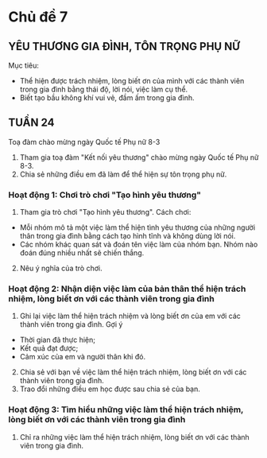# Chủ đề 7
## YÊU THƯƠNG GIA ĐÌNH, TÔN TRỌNG PHỤ NỮ

Mục tiêu:
* Thể hiện được trách nhiệm, lòng biết ơn của mình với các thành viên trong gia đình bằng thái độ, lời nói, việc làm cụ thể.
* Biết tạo bầu không khí vui vẻ, đầm ấm trong gia đình.

## TUẦN 24

Toạ đàm chào mừng ngày Quốc tế Phụ nữ 8-3
1. Tham gia toạ đàm "Kết nối yêu thương" chào mừng ngày Quốc tế Phụ nữ 8-3.
2. Chia sẻ những điều em đã làm để thể hiện sự tôn trọng phụ nữ.

### Hoạt động 1: Chơi trò chơi "Tạo hình yêu thương"
1. Tham gia trò chơi "Tạo hình yêu thương".
Cách chơi:
* Mỗi nhóm mô tả một việc làm thể hiện tình yêu thương của những người thân trong gia đình bằng cách tạo hình tĩnh và không dùng lời nói.
* Các nhóm khác quan sát và đoán tên việc làm của nhóm bạn. Nhóm nào đoán đúng nhiều nhất sẽ chiến thắng.

2. Nêu ý nghĩa của trò chơi.

### Hoạt động 2: Nhận diện việc làm của bản thân thể hiện trách nhiệm, lòng biết ơn với các thành viên trong gia đình
1. Ghi lại việc làm thể hiện trách nhiệm và lòng biết ơn của em với các thành viên trong gia đình.
Gợi ý
* Thời gian đã thực hiện;
* Kết quả đạt được;
* Cảm xúc của em và người thân khi đó.

2. Chia sẻ với bạn về việc làm thể hiện trách nhiệm, lòng biết ơn với các thành viên trong gia đình.
3. Trao đổi những điều em học được sau chia sẻ của bạn.

### Hoạt động 3: Tìm hiểu những việc làm thể hiện trách nhiệm, lòng biết ơn với các thành viên trong gia đình
1. Chỉ ra những việc làm thể hiện trách nhiệm, lòng biết ơn với các thành viên trong gia đình.
